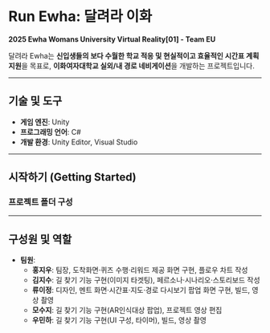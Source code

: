 # **Run Ewha: 달려라 이화**  
**2025 Ewha Womans University Virtual Reality[01] - Team EU**

달려라 Ewha는 **신입생들의 보다 수월한 학교 적응 및 현실적이고 효율적인 시간표 계획 지원**을 목표로,  **이화여자대학교 실외/내 경로 네비게이션**을 개발하는 프로젝트입니다. 

---

## **기술 및 도구**  
- **게임 엔진**: Unity
- **프로그래밍 언어**: C#
- **개발 환경**: Unity Editor, Visual Studio

---

## **시작하기 (Getting Started)**  
### **프로젝트 폴더 구성**  


---

## **구성원 및 역할**  
- **팀원**:  
  - **홍지우**: 팀장, 도착화면·퀴즈 수행·리워드 제공 화면 구현, 플로우 차트 작성
  - **김지수**: 길 찾기 기능 구현(이미지 타겟팅), 페르소나·시나리오·스토리보드 작성 
  - **류이정**: 디자인, 멘트 화면·시간표·지도·경로 다시보기 팝업 화면 구현, 빌드, 영상 촬영
  - **모수지**: 길 찾기 기능 구현(AR인식대상 팝업), 프로젝트 영상 편집
  - **우민하**: 길 찾기 기능 구현(UI 구성, 타이머), 빌드, 영상 촬영
